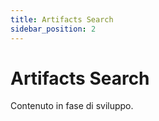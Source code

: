 ```yaml
---
title: Artifacts Search
sidebar_position: 2
---
```


# Artifacts Search

Contenuto in fase di sviluppo.
